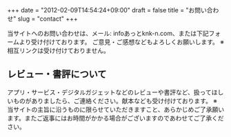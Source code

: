 +++
date = "2012-02-09T14:54:24+09:00"
draft = false
title = "お問い合わせ"
slug = "contact"
+++

<div id="contact-page">
当サイトへのお問い合わせは、メール: infoあっとknk-n.com、または下記フォームより受け付けております。
ご意見・ご感想などもよろしくお願いします。
※ 相互リンクは受け付けておりません。

<h2>レビュー・書評について</h2>
アプリ・サービス・デジタルガジェットなどのレビューや書評など、扱ってほしいものがありましたら、ご連絡ください。献本なども受け付けております。
※ 当サイトの主旨に沿うものに限らせていただきますこと、あらかじめご了承願います。またご返事にはお時間がかかる場合がございますのであわせてご了承ください。
</div>
